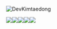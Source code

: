 ![DevKimtaedong](https://github-readme-stats.vercel.app/api?username=rlaxoehd4234&show_icons=true&theme=radical)



<img src="https://img.shields.io/badge/Spring-6DB33F?style=flat&logo=Spring&logoColor=white"/><img src="https://img.shields.io/badge/Spring Boot-6DB33F?style=flat&logo=Spring Boot&logoColor=white"/><img src="https://img.shields.io/badge/Spring Security-6DB33F?style=flat&logo=Spring Security&logoColor=white"/><img src="https://img.shields.io/badge/Docker-2496ED1?style=flat&logo=Docker&logoColor=white"/><img src="https://img.shields.io/badge/Spring-6DB33F?style=flat&logo=Spring&logoColor=white"/>


